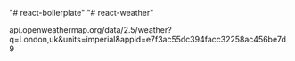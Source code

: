 "# react-boilerplate" 
"# react-weather" 


api.openweathermap.org/data/2.5/weather?q=London,uk&units=imperial&appid=e7f3ac55dc394facc32258ac456be7d9